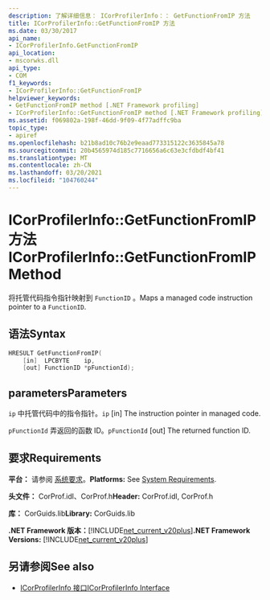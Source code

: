 ```yaml
---
description: 了解详细信息： ICorProfilerInfo：： GetFunctionFromIP 方法
title: ICorProfilerInfo::GetFunctionFromIP 方法
ms.date: 03/30/2017
api_name:
- ICorProfilerInfo.GetFunctionFromIP
api_location:
- mscorwks.dll
api_type:
- COM
f1_keywords:
- ICorProfilerInfo::GetFunctionFromIP
helpviewer_keywords:
- GetFunctionFromIP method [.NET Framework profiling]
- ICorProfilerInfo::GetFunctionFromIP method [.NET Framework profiling]
ms.assetid: f069802a-198f-46dd-9f09-4f77adffc9ba
topic_type:
- apiref
ms.openlocfilehash: b21b8ad10c76b2e9eaad773315122c3635845a78
ms.sourcegitcommit: 20b4565974d185c7716656a6c63e3cfdbdf4bf41
ms.translationtype: MT
ms.contentlocale: zh-CN
ms.lasthandoff: 03/20/2021
ms.locfileid: "104760244"
---
```

# <a name="icorprofilerinfogetfunctionfromip-method"></a><span data-ttu-id="83de9-103">ICorProfilerInfo::GetFunctionFromIP 方法</span><span class="sxs-lookup"><span data-stu-id="83de9-103">ICorProfilerInfo::GetFunctionFromIP Method</span></span>

<span data-ttu-id="83de9-104">将托管代码指令指针映射到 `FunctionID` 。</span><span class="sxs-lookup"><span data-stu-id="83de9-104">Maps a managed code instruction pointer to a `FunctionID`.</span></span>  
  
## <a name="syntax"></a><span data-ttu-id="83de9-105">语法</span><span class="sxs-lookup"><span data-stu-id="83de9-105">Syntax</span></span>  
  
```cpp  
HRESULT GetFunctionFromIP(  
    [in]  LPCBYTE    ip,  
    [out] FunctionID *pFunctionId);  
```  
  
## <a name="parameters"></a><span data-ttu-id="83de9-106">parameters</span><span class="sxs-lookup"><span data-stu-id="83de9-106">Parameters</span></span>

<span data-ttu-id="83de9-107">`ip` 中托管代码中的指令指针。</span><span class="sxs-lookup"><span data-stu-id="83de9-107">`ip` [in] The instruction pointer in managed code.</span></span>

<span data-ttu-id="83de9-108">`pFunctionId` 弄返回的函数 ID。</span><span class="sxs-lookup"><span data-stu-id="83de9-108">`pFunctionId` [out] The returned function ID.</span></span>

## <a name="requirements"></a><span data-ttu-id="83de9-109">要求</span><span class="sxs-lookup"><span data-stu-id="83de9-109">Requirements</span></span>  

 <span data-ttu-id="83de9-110">**平台：** 请参阅 [系统要求](../../get-started/system-requirements.md)。</span><span class="sxs-lookup"><span data-stu-id="83de9-110">**Platforms:** See [System Requirements](../../get-started/system-requirements.md).</span></span>  
  
 <span data-ttu-id="83de9-111">**头文件：** CorProf.idl、CorProf.h</span><span class="sxs-lookup"><span data-stu-id="83de9-111">**Header:** CorProf.idl, CorProf.h</span></span>  
  
 <span data-ttu-id="83de9-112">**库：** CorGuids.lib</span><span class="sxs-lookup"><span data-stu-id="83de9-112">**Library:** CorGuids.lib</span></span>  
  
 <span data-ttu-id="83de9-113">**.NET Framework 版本：**[!INCLUDE[net_current_v20plus](../../../../includes/net-current-v20plus-md.md)]</span><span class="sxs-lookup"><span data-stu-id="83de9-113">**.NET Framework Versions:** [!INCLUDE[net_current_v20plus](../../../../includes/net-current-v20plus-md.md)]</span></span>  
  
## <a name="see-also"></a><span data-ttu-id="83de9-114">另请参阅</span><span class="sxs-lookup"><span data-stu-id="83de9-114">See also</span></span>

- [<span data-ttu-id="83de9-115">ICorProfilerInfo 接口</span><span class="sxs-lookup"><span data-stu-id="83de9-115">ICorProfilerInfo Interface</span></span>](icorprofilerinfo-interface.md)
